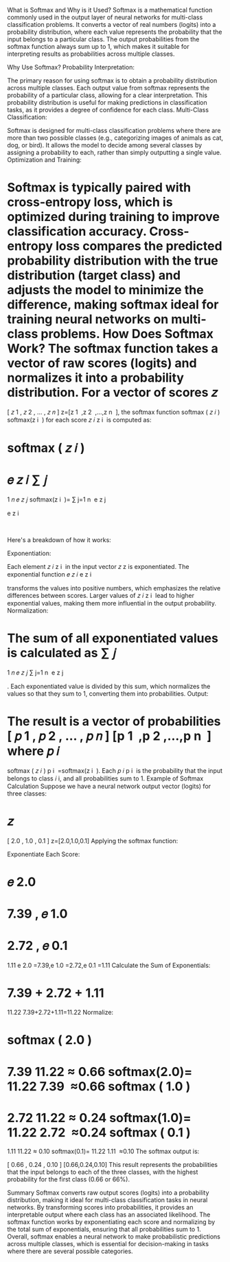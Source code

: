 What is Softmax and Why is it Used?
Softmax is a mathematical function commonly used in the output layer of neural networks for multi-class classification problems. It converts a vector of real numbers (logits) into a probability distribution, where each value represents the probability that the input belongs to a particular class. The output probabilities from the softmax function always sum up to 1, which makes it suitable for interpreting results as probabilities across multiple classes.

Why Use Softmax?
Probability Interpretation:

The primary reason for using softmax is to obtain a probability distribution across multiple classes. Each output value from softmax represents the probability of a particular class, allowing for a clear interpretation.
This probability distribution is useful for making predictions in classification tasks, as it provides a degree of confidence for each class.
Multi-Class Classification:

Softmax is designed for multi-class classification problems where there are more than two possible classes (e.g., categorizing images of animals as cat, dog, or bird).
It allows the model to decide among several classes by assigning a probability to each, rather than simply outputting a single value.
Optimization and Training:

Softmax is typically paired with cross-entropy loss, which is optimized during training to improve classification accuracy. Cross-entropy loss compares the predicted probability distribution with the true distribution (target class) and adjusts the model to minimize the difference, making softmax ideal for training neural networks on multi-class problems.
How Does Softmax Work?
The softmax function takes a vector of raw scores (logits) and normalizes it into a probability distribution. For a vector of scores 
𝑧
=
[
𝑧
1
,
𝑧
2
,
…
,
𝑧
𝑛
]
z=[z 
1
​
 ,z 
2
​
 ,…,z 
n
​
 ], the softmax function 
softmax
(
𝑧
𝑖
)
softmax(z 
i
​
 ) for each score 
𝑧
𝑖
z 
i
​
  is computed as:

softmax
(
𝑧
𝑖
)
=
𝑒
𝑧
𝑖
∑
𝑗
=
1
𝑛
𝑒
𝑧
𝑗
softmax(z 
i
​
 )= 
∑ 
j=1
n
​
 e 
z 
j
​
 
 
e 
z 
i
​
 
 
​
 
Here's a breakdown of how it works:

Exponentiation:

Each element 
𝑧
𝑖
z 
i
​
  in the input vector 
𝑧
z is exponentiated. The exponential function 
𝑒
𝑧
𝑖
e 
z 
i
​
 
  transforms the values into positive numbers, which emphasizes the relative differences between scores. Larger values of 
𝑧
𝑖
z 
i
​
  lead to higher exponential values, making them more influential in the output probability.
Normalization:

The sum of all exponentiated values is calculated as 
∑
𝑗
=
1
𝑛
𝑒
𝑧
𝑗
∑ 
j=1
n
​
 e 
z 
j
​
 
 .
Each exponentiated value is divided by this sum, which normalizes the values so that they sum to 1, converting them into probabilities.
Output:

The result is a vector of probabilities 
[
𝑝
1
,
𝑝
2
,
…
,
𝑝
𝑛
]
[p 
1
​
 ,p 
2
​
 ,…,p 
n
​
 ] where 
𝑝
𝑖
=
softmax
(
𝑧
𝑖
)
p 
i
​
 =softmax(z 
i
​
 ). Each 
𝑝
𝑖
p 
i
​
  is the probability that the input belongs to class 
𝑖
i, and all probabilities sum to 1.
Example of Softmax Calculation
Suppose we have a neural network output vector (logits) for three classes:

𝑧
=
[
2.0
,
1.0
,
0.1
]
z=[2.0,1.0,0.1]
Applying the softmax function:

Exponentiate Each Score:

𝑒
2.0
=
7.39
,
𝑒
1.0
=
2.72
,
𝑒
0.1
=
1.11
e 
2.0
 =7.39,e 
1.0
 =2.72,e 
0.1
 =1.11
Calculate the Sum of Exponentials:

7.39
+
2.72
+
1.11
=
11.22
7.39+2.72+1.11=11.22
Normalize:

softmax
(
2.0
)
=
7.39
11.22
≈
0.66
softmax(2.0)= 
11.22
7.39
​
 ≈0.66
softmax
(
1.0
)
=
2.72
11.22
≈
0.24
softmax(1.0)= 
11.22
2.72
​
 ≈0.24
softmax
(
0.1
)
=
1.11
11.22
≈
0.10
softmax(0.1)= 
11.22
1.11
​
 ≈0.10
The softmax output is:

[
0.66
,
0.24
,
0.10
]
[0.66,0.24,0.10]
This result represents the probabilities that the input belongs to each of the three classes, with the highest probability for the first class (0.66 or 66%).

Summary
Softmax converts raw output scores (logits) into a probability distribution, making it ideal for multi-class classification tasks in neural networks.
By transforming scores into probabilities, it provides an interpretable output where each class has an associated likelihood.
The softmax function works by exponentiating each score and normalizing by the total sum of exponentials, ensuring that all probabilities sum to 1.
Overall, softmax enables a neural network to make probabilistic predictions across multiple classes, which is essential for decision-making in tasks where there are several possible categories.
